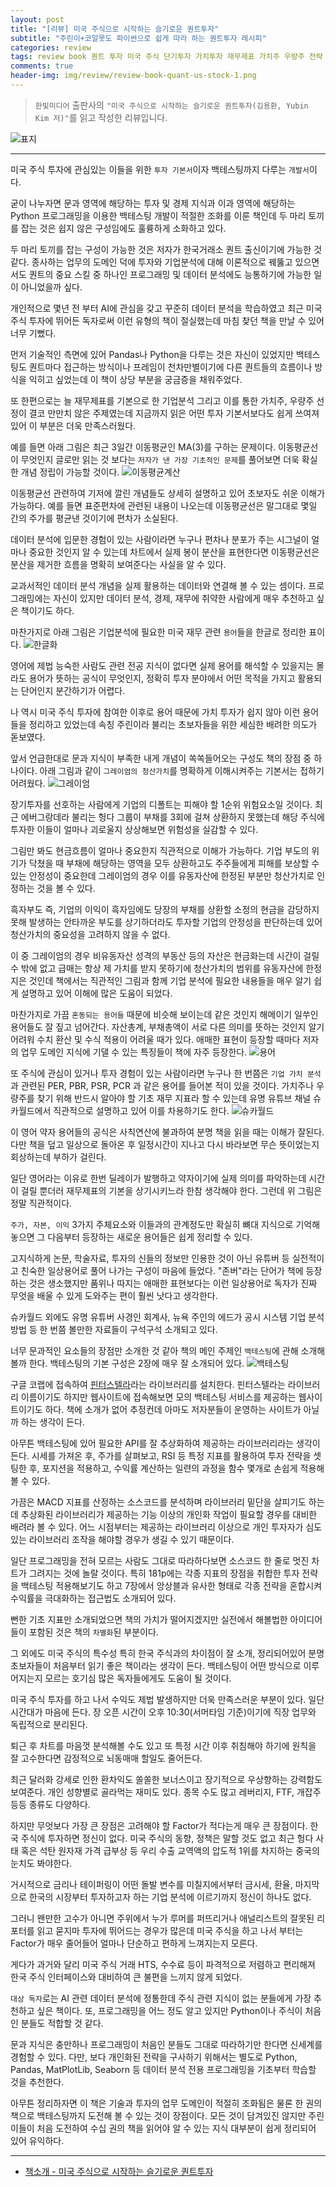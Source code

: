 ```yaml
---  
layout: post  
title: "[리뷰] 미국 주식으로 시작하는 슬기로운 퀀트투자"  
subtitle: "주린이+코알못도 파이썬으로 쉽게 따라 하는 퀀트투자 레시피"  
categories: review 
tags: review book 퀀트 투자 미국 주식 단기투자 가치투자 재무제표 가치주 우량주 전략 Python 퀀트머신   
comments: true  
header-img: img/review/review-book-quant-us-stock-1.png
---  
```

  
> `한빛미디어` 출판사의 `"미국 주식으로 시작하는 슬기로운 퀀트투자(김용환, Yubin Kim 저)"`를 읽고 작성한 리뷰입니다.  

![표지](https://telegeam.github.io/assets/img/review/review-book-quant-us-stock-1.png)  

---

미국 주식 투자에 관심있는 이들을 위한 `투자 기본서`이자 백테스팅까지 다루는 `개발서`이다.

굳이 나누자면 문과 영역에 해당하는 투자 및 경제 지식과 이과 영역에 해당하는 Python 프로그래밍을 이용한 백테스팅 개발이 적절한 조화를 이룬 책인데 두 마리 토끼를 잡는 것은 쉽지 않은 구성임에도 훌륭하게 소화하고 있다.

두 마리 토끼를 잡는 구성이 가능한 것은 저자가 한국거래소 퀀트 출신이기에 가능한 것 같다. 종사하는 업무의 도메인 덕에 투자와 기업분석에 대해 이론적으로 꿰뚫고 있으면서도 퀀트의 중요 스킬 중 하나인 프로그래밍 및 데이터 분석에도 능통하기에 가능한 일이 아니었을까 싶다.

개인적으로 몇년 전 부터 AI에 관심을 갖고 꾸준히 데이터 분석을 학습하였고 최근 미국 주식 투자에 뛰어든 독자로써 이런 유형의 책이 절실했는데 마침 찾던 책을 만날 수 있어 너무 기뻤다. 

먼저 기술적인 측면에 있어 Pandas나 Python을 다루는 것은 자신이 있었지만 백테스팅도 퀀트마다 접근하는 방식이나 프레임이 천차만별이기에 다른 퀀트들의 흐름이나 방식을 익히고 싶었는데 이 책이 상당 부분을 궁금증을 채워주었다.

또 한편으로는 늘 재무제표를 기본으로 한 기업분석 그리고 이를 통한 가치주, 우량주 선정이 결코 만만치 않은 주제였는데 지금까지 읽은 어떤 투자 기본서보다도 쉽게 쓰여져 있어 이 부분은 더욱 만족스러웠다.

예를 들면 아래 그림은 최근 3일간 이동평균인 MA(3)를 구하는 문제이다. 이동평균선이 무엇인지 글로만 읽는 것 보다는 `저자가 낸 가장 기초적인 문제`를 풀어보면 더욱 확실한 개념 정립이 가능할 것이다. 
![이동평균계산](https://telegeam.github.io/assets/img/review/review-book-quant-us-stock-6.png)  

이동평균선 관련하여 기저에 깔린 개념들도 상세히 설명하고 있어 초보자도 쉬운 이해가 가능하다. 예를 들면 표준편차에 관련된 내용이 나오는데 이동평균선은 말그대로 몇일 간의 주가를 평균낸 것이기에 편차가 소실된다. 

데이터 분석에 입문한 경험이 있는 사람이라면 누구나 편차나 분포가 주는 시그널이 얼마나 중요한 것인지 알 수 있는데 차트에서 실제 봉이 분산을 표현한다면 이동평균선은 분산을 제거한 흐름을 명확히 보여준다는 사실을 알 수 있다. 

교과서적인 데이터 분석 개념을 실제 활용하는 데이터와 연결해 볼 수 있는 셈이다. 프로그래밍에는 자신이 있지만 데이터 분석, 경제, 재무에 취약한 사람에게 매우 추천하고 싶은 책이기도 하다. 

마찬가지로 아래 그림은 기업분석에 필요한 미국 재무 관련 `용어`들을 한글로 정리한 표이다. 
![한글화](https://telegeam.github.io/assets/img/review/review-book-quant-us-stock-4.png)  

영어에 제법 능숙한 사람도 관련 전공 지식이 없다면 실제 용어를 해석할 수 있을지는 몰라도 용어가 뜻하는 공식이 무엇인지, 정확히 투자 분야에서 어떤 목적을 가지고 활용되는 단어인지 분간하기가 어렵다. 

나 역시 미국 주식 투자에 참여한 이후로 용어 때문에 가치 투자가 쉽지 않아 이런 용어들을 정리하고 있었는데 속칭 주린이라 불리는 초보자들을 위한 세심한 배려한 의도가 돋보였다.

앞서 언급한대로 문과 지식이 부족한 내게 개념이 쏙쏙들어오는 구성도 책의 장점 중 하나이다. 아래 그림과 같이 `그레이엄의 청산가치`를 명확하게 이해시켜주는 기본서는 접하기 어려웠다. 
![그레이엄](https://telegeam.github.io/assets/img/review/review-book-quant-us-stock-5.png)  

장기투자를 선호하는 사람에게 기업의 디폴트는 피해야 할 1순위 위험요소일 것이다. 최근 에버그랑데라 불리는 헝다 그룹이 부채를 3회에 걸쳐 상환하지 못했는데 해당 주식에 투자한 이들이 얼마나 괴로울지 상상해보면 위험성을 실감할 수 있다. 

그림만 봐도 현금흐름이 얼마나 중요한지 직관적으로 이해가 가능하다. 기업 부도의 위기가 닥쳤을 때 부채에 해당하는 영역을 모두 상환하고도 주주들에게 피해를 보상할 수 있는 안정성이 중요한데 그레이엄의 경우 이를 유동자산에 한정된 부분만 청산가치로 인정하는 것을 볼 수 있다. 

흑자부도 즉, 기업의 이익이 흑자임에도 당장의 부채를 상환할 소정의 현금을 감당하지 못해 발생하는 안타까운 부도를 상기하더라도 투자할 기업의 안정성을 판단하는데 있어 청산가치의 중요성을 고려하지 않을 수 없다. 

이 중 그레이엄의 경우 비유동자산 성격의 부동산 등의 자산은 현금화는데 시간이 걸릴 수 밖에 없고 급매는 항상 제 가치를 받지 못하기에 청산가치의 범위를 유동자산에 한정지은 것인데 책에서는 직관적인 그림과 함께 기업 분석에 필요한 내용들을 매우 알기 쉽게 설명하고 있어 이해에 많은 도움이 되었다.

마찬가지로 가끔 `혼동되는 용어들` 때문에 비슷해 보이는데 같은 것인지 해메이기 일쑤인 용어들도 잘 짚고 넘어간다. 자산총계, 부채총액이 서로 다른 의미를 뜻하는 것인지 알기 어려워 수치 환산 및 수식 적용이 어려울 때가 있다. 애매한 표현이 등장할 때마다 저자의 업무 도메인 지식에 기댈 수 있는 특징들이 책에 자주 등장한다.
![용어](https://telegeam.github.io/assets/img/review/review-book-quant-us-stock-3.png)  

또 주식에 관심이 있거나 투자 경험이 있는 사람이라면 누구나 한 번쯤은 `기업 가치 분석`과 관련된 PER, PBR, PSR, PCR 과 같은 용어를 들어본 적이 있을 것이다. 가치주나 우량주를 찾기 위해 반드시 알아야 할 기초 재무 지표라 할 수 있는데 유명 유튜브 채널 슈카월드에서 직관적으로 설명하고 있어 이를 차용하기도 한다. 
![슈카월드](https://telegeam.github.io/assets/img/review/review-book-quant-us-stock-2.png)  

이 영어 약자 용어들의 공식은 사칙연산에 불과하여 분명 책을 읽을 때는 이해가 잘된다. 다만 책을 덮고 일상으로 돌아온 후 일정시간이 지나고 다시 바라보면 무슨 뜻이었는지 회상하는데 부하가 걸린다.

일단 영어라는 이유로 한번 딜레이가 발행하고 약자이기에 실제 의미를 파악하는데 시간이 걸릴 뿐더러 재무제표의 기본을 상기시키느라 한참 생각해야 한다. 그런데 위 그림은 정말 직관적이다. 

`주가, 자본, 이익` 3가지 주체요소와 이들과의 관계정도만 확실히 뼈대 지식으로 기억해 놓으면 그 다음부터 등장하는 새로운 용어들은 쉽게 정리할 수 있다.

고지식하게 논문, 학술자료, 투자의 신들의 정보만 인용한 것이 아닌 유튜버 등 실전적이고 친숙한 일상용어로 풀어 나가는 구성이 마음에 들었다. "존버"라는 단어가 책에 등장하는 것은 생소했지만 품위나 따지는 애매한 표현보다는 이런 일상용어로 독자가 진짜 무엇을 배울 수 있게 도와주는 편이 훨씬 낫다고 생각한다. 

슈카월드 외에도 유명 유튜버 사경인 회계사, 뉴욕 주인의 에드가 공시 시스템 기업 분석 방법 등 한 번쯤 볼만한 자료들이 구석구석 소개되고 있다.

너무 문과적인 요소들의 장점만 소개한 것 같아 책의 메인 주제인 `백테스팅`에 관해 소개해볼까 한다. 백테스팅의 기본 구성은 2장에 매우 잘 소개되어 있다. 
![백테스팅](https://telegeam.github.io/assets/img/review/review-book-quant-us-stock-7.png)  

구글 코랩에 접속하여 [핀터스텔라](https://finterstellar.com/)라는 라이브러리를 설치한다. 핀터스텔라는 라이브러리 이름이기도 하지만 웹사이트에 접속해보면 모의 백테스팅 서비스를 제공하는 웹사이트이기도 하다. 책에 소개가 없어 추정컨데 아마도 저자분들이 운영하는 사이트가 아닐까 하는 생각이 든다.

아무튼 백테스팅에 있어 필요한 API를 잘 추상화하여 제공하는 라이브러리라는 생각이 든다. 시세를 가져온 후, 주가를 살펴보고, RSI 등 특정 지표를 활용하여 투자 전략을 셋팅한 후, 포지션을 적용하고, 수익률 계산하는 일련의 과정을 함수 몇개로 손쉽게 적용해 볼 수 있다.

가끔은 MACD 지표를 산정하는 소스코드를 분석하며 라이브러리 밑단을 살피기도 하는데 추상화된 라이브러리가 제공하는 기능 이상의 개인화 작업이 필요할 경우를 대비한 배려라 볼 수 있다. 어느 시점부터는 제공하는 라이브러리 이상으로 개인 투자자가 심도있는 라이브러리 조작을 해야할 경우가 생길 수 있기 때문이다.

일단 프로그래밍을 전혀 모르는 사람도 그대로 따라하다보면 소스코드 한 줄로 멋진 차트가 그려지는 것에 놀랄 것이다. 특히 181p에는 각종 지표의 장점을 취합한 투자 전략을 백테스팅 적용해보기도 하고 7장에서 앙상블과 유사한 형태로 각종 전략을 혼합시켜 수익률을 극대화하는 접근법도 소개되어 있다. 

뻔한 기초 지표만 소개되었으면 책의 가치가 떨어지겠지만 실전에서 해볼법한 아이디어들이 포함된 것은 책의 `차별화`된 부분이다. 

그 외에도 미국 주식의 특수성 특히 한국 주식과의 차이점이 잘 소개, 정리되어있어 분명 초보자들이 처음부터 읽기 좋은 책이라는 생각이 든다. 백테스팅이 어떤 방식으로 이루어지는지 모르는 호기심 많은 독자들에게도 도움이 될 것이다. 

미국 주식 투자를 하고 나서 수익도 제법 발생하지만 더욱 만족스러운 부분이 있다. 일단 시간대가 마음에 든다. 장 오픈 시간이 오후 10:30(서머타임 기준)이기에 직장 업무와 독립적으로 분리된다. 

퇴근 후 차트를 마음껏 분석해볼 수도 있고 또 특정 시간 이후 취침해야 하기에 원칙을 잘 고수한다면 감정적으로 뇌동매매 할일도 줄어든다.

최근 달러화 강세로 인한 환차익도 쏠쏠한 보너스이고 장기적으로 우상향하는 강력함도 보여준다. 개인 성향별로 골라먹는 재미도 있다. 종목 수도 많고 레버리지, FTF, 개잡주 등등 종류도 다양하다. 

하지만 무엇보다 가장 큰 장점은 고려해야 할 Factor가 적다는게 매우 큰 장점이다. 한국 주식에 투자하면 정신이 없다. 미국 주식의 동향, 정책은 말할 것도 없고 최근 헝다 사태 혹은 석탄 원자재 가격 급부상 등 우리 수출 교역액의 압도적 1위를 차지하는 중국의 눈치도 봐야한다.

거시적으로 금리나 테이퍼링이 어떤 돌발 변수를 미칠지에서부터 금시세, 환율, 마지막으로 한국의 시장부터 투자하고자 하는 기업 분석에 이르기까지 정신이 하나도 없다. 

그러니 왠만한 고수가 아니면 주위에서 누가 루머를 퍼뜨리거나 애널리스트의 잘못된 리포터를 읽고 묻지마 투자에 뛰어드는 경우가 많은데 미국 주식을 하고 나서 부터는 Factor가 매우 줄어들어 얼마나 단순하고 편하게 느껴지는지 모른다. 

게다가 과거와 달리 미국 주식 거래 HTS, 수수료 등이 파격적으로 저렴하고 편리해져 한국 주식 인터페이스와 대비하여 큰 불편을 느끼지 않게 되었다. 

`대상 독자`로는 AI 관련 데이터 분석에 정통한데 주식 관련 지식이 없는 분들에게 가장 추천하고 싶은 책이다. 또, 프로그래밍을 어느 정도 알고 있지만 Python이나 주식이 처음인 분들도 적합할 것 같다. 

문과 지식은 충만하나 프로그래밍이 처음인 분들도 그대로 따라하기만 한다면 신세계를 경험할 수 있다. 다만, 보다 개인화된 전략을 구사하기 위해서는 별도로 Python, Pandas, MatPlotLib, Seaborn 등 데이터 분석 전용 프로그래밍을 기초부터 학습할 것을 추천한다. 

아무튼 정리하자면 이 책은 기술과 투자의 업무 도메인이 적절히 조화됨은 물론 한 권의 책으로 백테스팅까지 도전해 볼 수 있는 것이 장점이다. 모든 것이 담겨있진 않지만 주린이들이 처음 도전하여 수십 권의 책을 읽어야 알 수 있는 지식 대부분이 쉽게 정리되어 있어 유익하다.

---

* [책소개 - 미국 주식으로 시작하는 슬기로운 퀀트투자](http://www.yes24.com/Product/Goods/103915601)


